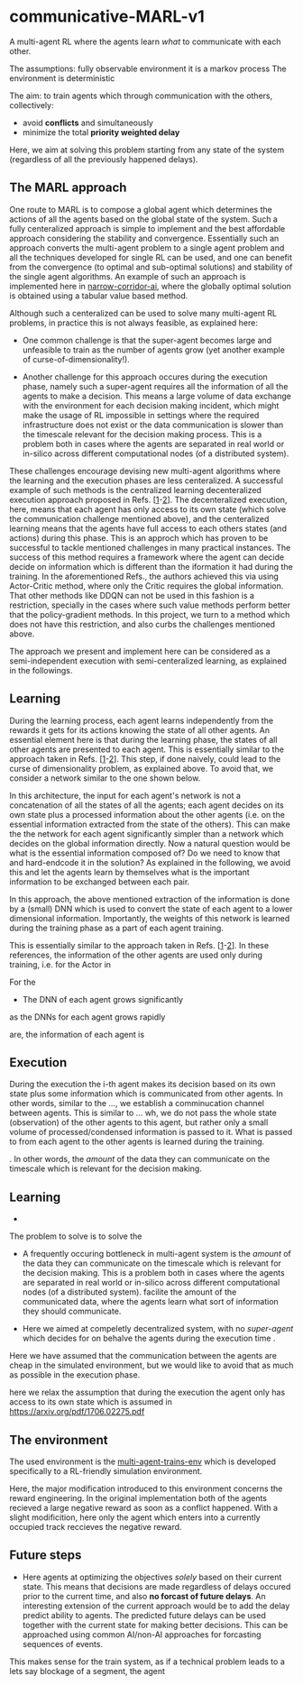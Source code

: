 # communicative-MARL-v1
A multi-agent RL where the agents learn *what* to communicate with each other.

The assumptions:
fully observable environment
it is a markov process
The environment is deterministic

The aim:
to train agents which through communication with the others, collectively:

* avoid **conflicts** and simultaneously
* minimize the total **priority weighted delay**

Here, we aim at solving this problem starting from any state of the system (regardless of all the previously happened delays).


## The MARL approach

One route to MARL is to compose a global agent which determines the actions of all the agents based on the global state of the system. Such a fully centeralized approach is simple to implement and the best affordable approach considering the stability and convergence. Essentially such an approach converts the multi-agent problem to a single agent problem and all the techniques developed for single RL can be used, and one can benefit from the convergence (to optimal and sub-optimal solutions) and stability of the single agent algorithms. An example of such an approach is implemented here in [narrow-corridor-ai](https://github.com/nima-siboni/narrow-corridor-ai), where the globally optimal solution is obtained using a tabular value based method.

Although such a centeralized can be used to solve many multi-agent RL problems, in practice this is not always feasible, as explained here: 

* One common challenge is that the super-agent becomes large and unfeasible to train as the number of agents grow (yet another example of curse-of-dimensionality!). 

* Another challenge for this approach occures during the execution phase, namely such a super-agent requires all the information of all the agents to make a decision. This means a large volume of data exchange with the environment for each decision making incident, which might make the usage of RL impossible in settings where the required infrastructure does not exist or the data communication is slower than the timescale relevant for the decision making process. This is a problem both in cases where the agents are separated in real world or in-silico across different computational nodes (of a distributed system). 

These challenges encourage devising new multi-agent algorithms where the learning and the execution phases are less centeralized. A successful example of such methods is the centralized learning decenteralized execution approach proposed in Refs. [[1](https://arxiv.org/pdf/1706.02275.pdf)-[2](https://arxiv.org/pdf/1605.06676.pdf)]. The decenteralized execution, here, means that each agent has only access to its own state (which solve the communication challenge mentioned above), and the centeralized learning means that the agents have full access to each others states (and actions)  during this phase. This is an approch which has proven to be successful to tackle mentioned challenges in many practical instances. The success of this method requires a framework where the agent can decide decide on information which is different than the iformation it had during the training. In the aforementioned Refs., the authors achieved this via using Actor-Critic method, where only the Critic requires the global information. That other methods like DDQN can not be used in this fashion is a restriction, specially in the cases where such  value methods perform better that the policy-gradient methods. In this project, we turn to a method which does not have this restriction, and also curbs the challenges mentioned above.


The approach we present and implement here can be considered as a semi-independent execution with semi-centeralized learning, as explained in the followings.


## Learning

During the learning process, each agent learns independently from the rewards it gets for its actions knowing the state of all other agents. An essential element here is that during the learning phase, the states of all other agents are presented to each agent. This is essentially similar to the approach taken in Refs. [[1](https://arxiv.org/pdf/1706.02275.pdf)-[2](https://arxiv.org/pdf/1605.06676.pdf)]. This step, if done naively, could lead to the curse of dimensionality problem, as explained above. To avoid that, we consider a network similar to the one shown below.


In this architecture, the input for each agent's network is not a concatenation of all the states of all the agents; each  agent decides on its own state plus a processed information about the other agents (i.e. on the essential information extracted from the state of the others). This can make the the network for each agent significantly simpler than a network which decides on the global information directly. Now a natural question would be what is the essential information composed of? Do we need to know that and hard-endcode it in the solution? As explained in the following, we avoid this and let the agents learn by themselves what is the important information to be exchanged between each pair.

In this approach, the above mentioned extraction of the information is done by a (small) DNN which is used to convert the state of each agent to a lower dimensional information. Importantly, the weights of this network is learned during the training phase as a part of each agent training.


This is essentially similar to the approach taken in Refs. [[1](https://arxiv.org/pdf/1706.02275.pdf)-[2](https://arxiv.org/pdf/1605.06676.pdf)]. In these references, the information of the other agents are used only during training, i.e. for the Actor in 

For the 
* The DNN of each agent grows significantly 

as the DNNs for each agent grows rapidly 

are, the information of each agent is 

## Execution 

During the execution the i-th agent makes its decision based on its own state plus some information which is communicated from other agents. In other words, similar to the ..., we establish a comminucation channel between agents. This is similar to ... wh, we do not pass the whole state (observation) of the other agents to this agent, but rather only a small volume of processed/condensed information is passed to it. What is passed to from each agent to the other agents is learned during the training.


.  In other words, the *amount* of the data they can communicate on the timescale which is relevant for the decision making.
## Learning
* 
The problem to solve is to solve the
* A frequently occuring bottleneck in multi-agent system is the *amount* of the data they can communicate on the timescale which is relevant for the decision making. This is a problem both in cases where the agents are separated in real world or in-silico across different computational nodes (of a distributed system). facilite the amount of the communicated data, where the agents learn what sort of information they should communicate.

* Here we aimed at compeletly decentralized system, with no *super-agent* which decides for on behalve the agents during the execution time . 

Here we have assumed that the communication between the agents are cheap in the simulated environment, but we would like to avoid that as much as possible in the execution phase.

here we relax the assumption that during the execution the agent only has access to its own state which is assumed in https://arxiv.org/pdf/1706.02275.pdf
## The environment

The used environment is the [multi-agent-trains-env](https://github.com/nima-siboni/multi-agent-trains-env) which is developed specifically to a RL-friendly simulation environment.

Here, the major modification introduced to this environment concerns the reward engineering. In the original implementation both of the agents recieved a large negative reward as soon as a conflict happened. With a slight modificition, here only the agent which enters into a currently occupied track reccieves the negative reward. 

## Future steps

* Here agents at optimizing the objectives *solely* based on their current state. This means that decisions are made regardless of delays occured prior to the current time, and also **no forcast of future delays**. An interesting extension of the current approach would be to add the delay predict ability to agents. The predicted future delays can be used together with the current state for making better decisions. This can be approached using common AI/non-AI approaches for forcasting sequences of events. 

This makes sense for the train system, as if a technical problem leads to a lets say blockage of a segment, the agent
